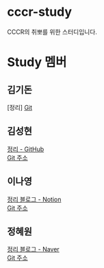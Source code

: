# cccr-study
CCCR의 취뽀를 위한 스터디입니다.

# Study 멤버
## 김기돈
[정리]
[Git ](https://github.com/gd890121)

## 김성현
[정리 - GitHub](https://github.com/shkimm5189/today-i-learned)<br>
[Git 주소](https://github.com/shkimm5189)
## 이나영
[정리 블로그 - Notion](https://www.notion.so/CCCR-4feb3f2b00b143ee8edaf7975fb9b272)<br>
[Git 주소](https://github.com/naa02)
## 정혜원
[정리 블로그 - Naver](<!-- 각자 여기다가 주소를 넣으세요-->)<br>
[Git 주소](https://github.com/hyewon0617)
